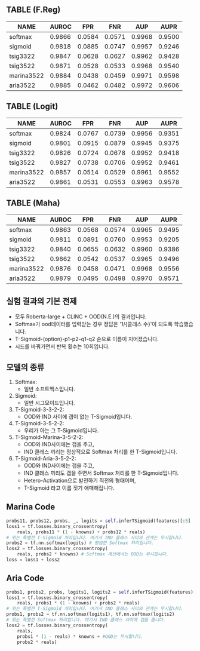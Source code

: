## TABLE (F.Reg)
|NAME|AUROC|FPR|FNR|AUP|AUPR|
|-|-|-|-|-|-|
|softmax|0.9866|0.0584|0.0571|0.9968|0.9500|
|sigmoid|0.9818|0.0885|0.0747|0.9957|0.9246|
|tsig3322|0.9847|0.0628|0.0627|0.9962|0.9428|
|tsig3522|0.9871|0.0528|0.0533|0.9968|0.9540|
|marina3522|0.9884|0.0438|0.0459|0.9971|0.9598|
|aria3522|0.9885|0.0462|0.0482|0.9972|0.9606|

## TABLE (Logit)
|NAME|AUROC|FPR|FNR|AUP|AUPR|
|-|-|-|-|-|-|
|softmax|0.9824|0.0767|0.0739|0.9956|0.9351|
|sigmoid|0.9801|0.0915|0.0879|0.9945|0.9375|
|tsig3322|0.9826|0.0724|0.0678|0.9952|0.9418|
|tsig3522|0.9827|0.0738|0.0706|0.9952|0.9461|
|marina3522|0.9857|0.0514|0.0529|0.9961|0.9552|
|aria3522|0.9861|0.0531|0.0553|0.9963|0.9578|

## TABLE (Maha)
|NAME|AUROC|FPR|FNR|AUP|AUPR|
|-|-|-|-|-|-|
|softmax|0.9863|0.0568|0.0574|0.9965|0.9495|
|sigmoid|0.9811|0.0891|0.0760|0.9953|0.9205|
|tsig3322|0.9840|0.0655|0.0632|0.9960|0.9386|
|tsig3522|0.9862|0.0542|0.0537|0.9965|0.9496|
|marina3522|0.9876|0.0458|0.0471|0.9968|0.9556|
|aria3522|0.9879|0.0495|0.0498|0.9970|0.9571|

## 실험 결과의 기본 전제
- 모두 Roberta-large + CLINC + OOD(N.E.)의 결과입니다.
- Softmax가 ood데이터를 입력받는 경우 정답은 '1/{클래스 수}'이 되도록 학습했습니다.
- T-Sigmoid-(option)-p1-p2-q1-q2 순으로 이름이 지어졌습니다.
- 시드를 바꿔가면서 반복 횟수는 10회입니다.

## 모델의 종류
1. Softmax:
    - 일반 소프트맥스입니다.
2. Sigmoid:
    - 일반 시그모이드입니다.
3. T-Sigmoid-3-3-2-2:
    - OOD와 IND 사이에 갭이 없는 T-Sigmoid입니다.
4. T-Sigmoid-3-5-2-2:
    - 우리가 아는 그 T-Sigmoid입니다.
5. T-Sigmoid-Marina-3-5-2-2:
    - OOD와 IND사이에는 갭을 주고,
    - IND 클래스 끼리는 정상적으로 Softmax 처리를 한 T-Sigmoid입니다.
6. T-Sigmoid-Aria-3-5-2-2:
    - OOD와 IND사이에는 갭을 주고,
    - IND 클래스 끼리도 갭을 주면서 Softmax 처리를 한 T-Sigmoid입니다.
    - Hetero-Activation으로 발전하기 직전의 형태이며,
    - T-Sigmoid 라고 이름 짓기 애매해집니다.

## Marina Code
```python
probs11, probs12, probs, _, logits = self.inferTSigmoid(features)[:5]
loss1 = tf.losses.binary_crossentropy(
    reals, probs11 * (1 - knowns) + probs12 * reals)
# 위는 특별한 T-Sigmoid 처리입니다. 여기서 IND 클래스 사이의 관계는 무시합니다.
probs2 = tf.nn.softmax(logits) # 평범한 Softmax 처리입니다.
loss2 = tf.losses.binary_crossentropy(
    reals, probs2 * knowns) # Softmax 계산에서는 OOD는 무시합니다.
loss = loss1 + loss2
```

## Aria Code
```python
probs1, probs2, probs, logits1, logits2 = self.inferTSigmoid(features)[:5]
loss1 = tf.losses.binary_crossentropy(
    reals, probs1 * (1 - knowns) + probs2 * reals)
# 위는 특별한 T-Sigmoid 처리입니다. 여기서 IND 클래스 사이의 관계는 무시합니다.
probs1, probs2 = tf.nn.softmax(logits1), tf.nn.softmax(logits2)
# 위는 특별한 Softmax 처리입니다. 여기서 IND 클래스 사이에 갭을 줍니다.
loss2 = tf.losses.binary_crossentropy(
    reals,
    probs1 * (1 - reals) * knowns + #OOD는 무시합니다.
    probs2 * reals)
```
